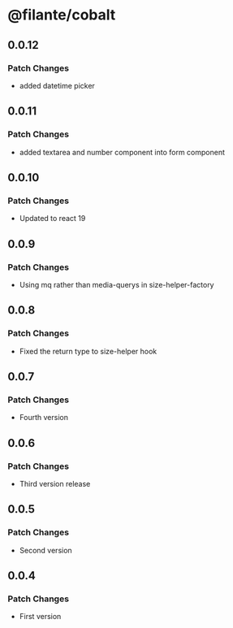# @filante/cobalt

## 0.0.12

### Patch Changes

- added datetime picker

## 0.0.11

### Patch Changes

- added textarea and number component into form component

## 0.0.10

### Patch Changes

- Updated to react 19

## 0.0.9

### Patch Changes

- Using mq rather than media-querys in size-helper-factory

## 0.0.8

### Patch Changes

- Fixed the return type to size-helper hook

## 0.0.7

### Patch Changes

- Fourth version

## 0.0.6

### Patch Changes

- Third version release

## 0.0.5

### Patch Changes

- Second version

## 0.0.4

### Patch Changes

- First version
